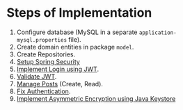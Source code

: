 Steps of Implementation
=======================

1. Configure database (MySQL in a separate `application-mysql.properties` file).
2. Create domain entities in package `model`.
3. Create Repositories.
4. [Setup Spring Security](Howto.md#1---configure-spring-security)
5. [Implement Login using JWT](Howto.md#2---implement-login-using-jwt).
6. [Validate JWT](Howto.md#3---validate-jwt).
7. [Manage Posts](Howto.md#4---manage-posts) (Create, Read).
8. [Fix Authentication](Howto.md#6--fix-authentication).
9. [Implement Asymmetric Encryption using Java Keystore](Howto.md#7---jwt-using-public-and-private-key) 
